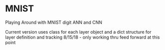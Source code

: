 # MNIST
Playing Around with MNIST digit ANN and CNN

Current version uses class for each layer object and a dict structure for layer definition and tracking
8/15/18 - only working thru feed forward at this point
